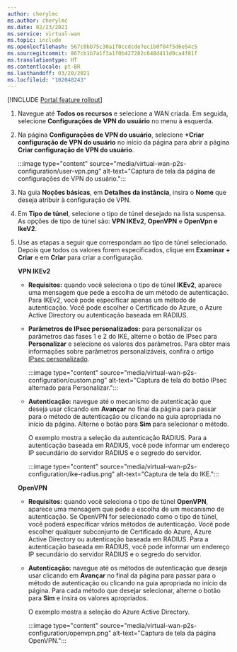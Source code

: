 ```yaml
---
author: cherylmc
ms.author: cherylmc
ms.date: 02/23/2021
ms.service: virtual-wan
ms.topic: include
ms.openlocfilehash: 567c0bb75c30a1f0ccdcde7ec1b0f04f5d6e54c5
ms.sourcegitcommit: 867cb1b7a1f3a1f0b427282c648d411d0ca4f81f
ms.translationtype: HT
ms.contentlocale: pt-BR
ms.lasthandoff: 03/20/2021
ms.locfileid: "102048243"
---
```

[!INCLUDE [Portal feature rollout](virtual-wan-portal-feature-rollout.md)]

1. Navegue até **Todos os recursos** e selecione a WAN criada. Em seguida, selecione **Configurações de VPN do usuário** no menu à esquerda.
1. Na página **Configurações de VPN do usuário**, selecione **+Criar configuração de VPN do usuário** no início da página para abrir a página **Criar configuração de VPN do usuário**.

   :::image type="content" source="media/virtual-wan-p2s-configuration/user-vpn.png" alt-text="Captura de tela da página de configurações de VPN do usuário.":::

1. Na guia **Noções básicas**, em **Detalhes da instância**, insira o **Nome** que deseja atribuir à configuração de VPN.
1. Em **Tipo de túnel**, selecione o tipo de túnel desejado na lista suspensa. As opções de tipo de túnel são: **VPN IKEv2**, **OpenVPN** e **OpenVpn e IkeV2**.
1. Use as etapas a seguir que correspondam ao tipo de túnel selecionado. Depois que todos os valores forem especificados, clique em **Examinar + Criar** e em **Criar** para criar a configuração.

   **VPN IKEv2**

   * **Requisitos:** quando você seleciona o tipo de túnel **IKEv2**, aparece uma mensagem que pede a escolha de um método de autenticação. Para IKEv2, você pode especificar apenas um método de autenticação. Você pode escolher o Certificado do Azure, o Azure Active Directory ou autenticação baseada em RADIUS.

   * **Parâmetros de IPsec personalizados:** para personalizar os parâmetros das fases 1 e 2 do IKE, alterne o botão de IPsec para **Personalizar** e selecione os valores dos parâmetros. Para obter mais informações sobre parâmetros personalizáveis, confira o artigo [IPsec personalizado](../articles/virtual-wan/point-to-site-ipsec.md).

     :::image type="content" source="media/virtual-wan-p2s-configuration/custom.png" alt-text="Captura de tela do botão IPsec alternado para Personalizar.":::

   * **Autenticação:** navegue até o mecanismo de autenticação que deseja usar clicando em **Avançar** no final da página para passar para o método de autenticação ou clicando na guia apropriada no início da página. Alterne o botão para **Sim** para selecionar o método.

     O exemplo mostra a seleção da autenticação RADIUS. Para a autenticação baseada em RADIUS, você pode informar um endereço IP secundário do servidor RADIUS e o segredo do servidor.

     :::image type="content" source="media/virtual-wan-p2s-configuration/ike-radius.png" alt-text="Captura de tela do IKE.":::

   **OpenVPN**

   * **Requisitos:** quando você seleciona o tipo de túnel **OpenVPN**, aparece uma mensagem que pede a escolha de um mecanismo de autenticação. Se OpenVPN for selecionado como o tipo de túnel, você poderá especificar vários métodos de autenticação. Você pode escolher qualquer subconjunto de Certificado do Azure, Azure Active Directory ou autenticação baseada em RADIUS. Para a autenticação baseada em RADIUS, você pode informar um endereço IP secundário do servidor RADIUS e o segredo do servidor.

   * **Autenticação:** navegue até os métodos de autenticação que deseja usar clicando em **Avançar** no final da página para passar para o método de autenticação ou clicando na guia apropriada no início da página.
   Para cada método que desejar selecionar, alterne o botão para **Sim** e insira os valores apropriados.

     O exemplo mostra a seleção do Azure Active Directory.

     :::image type="content" source="media/virtual-wan-p2s-configuration/openvpn.png" alt-text="Captura de tela da página OpenVPN.":::
